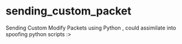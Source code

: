 # sending_custom_packet
Sending Custom Modify Packets using Python , could assimilate into spoofing python scripts :>
